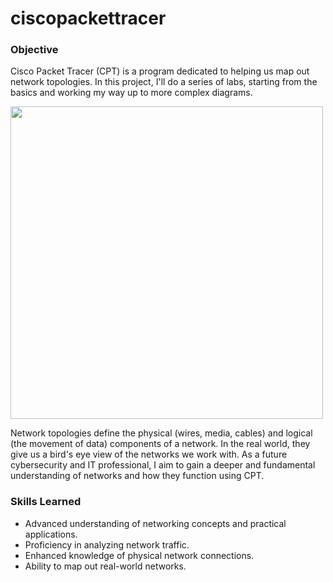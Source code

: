 # ciscopackettracer
### Objective

Cisco Packet Tracer (CPT) is a program dedicated to helping us map out network topologies. In this project, I'll do a series of labs, starting from the basics and working my way up to more complex diagrams. <br>
<div>
<img src="https://www.gliffy.com/sites/default/files/image/2022-08/star-topology.png" width = "500" length = "500">
</div>

Network topologies define the physical (wires, media, cables) and logical (the movement of data) components of a network. In the real world, they give us a bird's eye view of the networks we work with. As a future cybersecurity and IT
professional, I aim to gain a deeper and fundamental understanding of networks and how they function using CPT.

### Skills Learned
- Advanced understanding of networking concepts and practical applications.
- Proficiency in analyzing network traffic.
- Enhanced knowledge of physical network connections.
- Ability to map out real-world networks.
